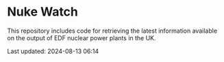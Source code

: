 # Nuke Watch

This repository includes code for retrieving the latest information available on the output of EDF nuclear power plants in the UK.

Last updated: 2024-08-13 06:14